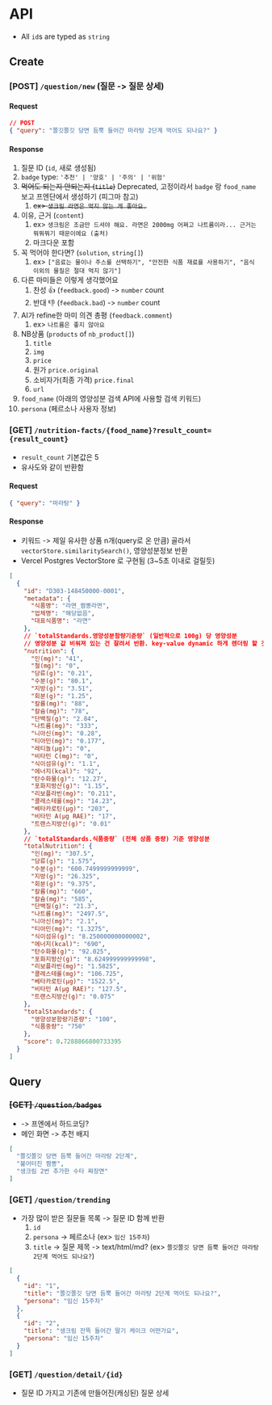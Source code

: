 # API

- All `id`s are typed as `string`

## Create

### [POST] `/question/new` (질문 -> 질문 상세)

#### Request

```json
// POST
{ "query": "쫄깃쫄깃 당면 듬뿍 들어간 마라탕 2단계 먹어도 되나요?" }
```

#### Response

1. 질문 ID (`id`, 새로 생성됨)
2. `badge` type: `'추천' | '양호' | '주의' | '위험'`
3. ~~먹어도 되는지 안되는지 (`title`)~~ Deprecated, 고정이라서 `badge` 랑 `food_name` 보고 프엔단에서 생성하기 (피그마 참고)
   1. ~~ex> `생크림 라면은 먹지 않는 게 좋아요.`~~
4. 이유, 근거 (`content`)
   1. ex> `생크림은 조금만 드셔야 해요. 라면은 2000mg 어쩌고 나트륨이라... 근거는 뭐뭐뭐기 때문이에요 (출처)`
   2. 마크다운 포함
5. 꼭 먹어야 한다면? (`solution`, `string[]`)
   1. ex> `["음료는 물이나 주스를 선택하기", "안전한 식품 재료를 사용하기", "음식 이외의 물질은 절대 먹지 않기"]`
6. 다른 마미들은 이렇게 생각했어요
   1. 찬성 👍 (`feedback.good`) -> `number` count
   2. 반대 👎 (`feedback.bad`) -> `number` count
7. AI가 refine한 마미 의견 총평 (`feedback.comment`)
   1. ex> `나트륨은 좋지 않아요`
8. NB상품 (`products` of `nb_product[]`)
   1. `title`
   2. `img`
   3. `price`
   4. 원가 `price.original`
   5. 소비자가(최종 가격) `price.final`
   6. `url`
9. `food_name` (아래의 영양성분 검색 API에 사용할 검색 키워드)
10. `persona` (페르소나 사용자 정보)

### [GET] `/nutrition-facts/{food_name}?result_count={result_count}`

- `result_count` 기본값은 5
- 유사도와 같이 반환함

#### Request

```json
{ "query": "마라탕" }
```

#### Response

- 키워드 -> 제일 유사한 상품 n개(query로 온 만큼) 골라서 `vectorStore.similaritySearch()`, 영양성분정보 반환
- Vercel Postgres VectorStore 로 구현됨 (3~5초 이내로 걸릴듯)

```json
[
  {
    "id": "D303-148450000-0001",
    "metadata": {
      "식품명": "라면_짬뽕라면",
      "업체명": "해당없음",
      "대표식품명": "라면"
    },
    // `totalStandards.영양성분함량기준량` (일반적으로 100g) 당 영양성분
    // 영양성분 값 비워져 있는 건 잘려서 반환. key-value dynamic 하게 렌더링 할 것.
    "nutrition": {
      "인(mg)": "41",
      "철(mg)": "0",
      "당류(g)": "0.21",
      "수분(g)": "80.1",
      "지방(g)": "3.51",
      "회분(g)": "1.25",
      "칼륨(mg)": "88",
      "칼슘(mg)": "78",
      "단백질(g)": "2.84",
      "나트륨(mg)": "333",
      "니아신(mg)": "0.28",
      "티아민(mg)": "0.177",
      "레티놀(μg)": "0",
      "비타민 C(mg)": "0",
      "식이섬유(g)": "1.1",
      "에너지(kcal)": "92",
      "탄수화물(g)": "12.27",
      "포화지방산(g)": "1.15",
      "리보플라빈(mg)": "0.211",
      "콜레스테롤(mg)": "14.23",
      "베타카로틴(μg)": "203",
      "비타민 A(μg RAE)": "17",
      "트랜스지방산(g)": "0.01"
    },
    // `totalStandards.식품중량` (전체 상품 중량) 기준 영양성분
    "totalNutrition": {
      "인(mg)": "307.5",
      "당류(g)": "1.575",
      "수분(g)": "600.7499999999999",
      "지방(g)": "26.325",
      "회분(g)": "9.375",
      "칼륨(mg)": "660",
      "칼슘(mg)": "585",
      "단백질(g)": "21.3",
      "나트륨(mg)": "2497.5",
      "니아신(mg)": "2.1",
      "티아민(mg)": "1.3275",
      "식이섬유(g)": "8.250000000000002",
      "에너지(kcal)": "690",
      "탄수화물(g)": "92.025",
      "포화지방산(g)": "8.624999999999998",
      "리보플라빈(mg)": "1.5825",
      "콜레스테롤(mg)": "106.725",
      "베타카로틴(μg)": "1522.5",
      "비타민 A(μg RAE)": "127.5",
      "트랜스지방산(g)": "0.075"
    },
    "totalStandards": {
      "영양성분함량기준량": "100",
      "식품중량": "750"
    },
    "score": 0.7288866800733395
  }
]
```

## Query

### ~~[GET] `/question/badges`~~

- -> 프엔에서 하드코딩?
- 메인 화면 -> 추천 배지

```json
[
  "쫄깃쫄깃 당면 듬뿍 들어간 마라탕 2단계",
  "불어터진 짬뽕",
  "생크림 2번 추가한 수타 짜장면"
]
```

### [GET] `/question/trending`

- 가장 많이 받은 질문들 목록 -> 질문 ID 함께 반환
  1.  `id`
  2.  `persona` -> 페르소나 (ex> `임신 15주차`)
  3.  `title` -> 질문 제목 -> text/html/md? (ex> `쫄깃쫄깃 당면 듬뿍 들어간 마라탕 2단계 먹어도 되나요?`)

```json
[
  {
    "id": "1",
    "title": "쫄깃쫄깃 당면 듬뿍 들어간 마라탕 2단계 먹어도 되나요?",
    "persona": "임신 15주차"
  },
  {
    "id": "2",
    "title": "생크림 잔뜩 들어간 딸기 케이크 어떤가요",
    "persona": "임신 15주차"
  }
]
```

### [GET] `/question/detail/{id}`

- 질문 ID 가지고 기존에 만들어진(캐싱된) 질문 상세
